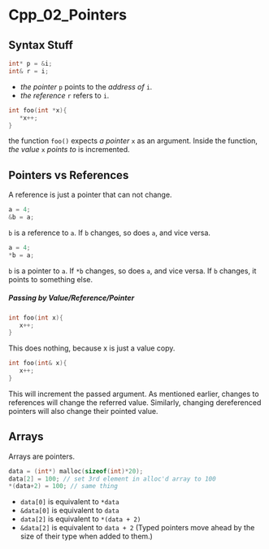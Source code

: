 # Cpp_02_Pointers
## Syntax Stuff
```c
int* p = &i;
int& r = i;
```
- *the pointer* `p` points to the *address of* `i`.
- *the reference* `r` refers to `i`.

```c
int foo(int *x){
   *x++;
}
```
the function `foo()` expects *a pointer* `x` as an argument. Inside the function, *the value* `x` *points to* is incremented.

## Pointers vs References

A reference is just a pointer that can not change.
```c
a = 4;
&b = a;
```
`b` is a reference to `a`. If `b` changes, so does `a`, and vice versa.
```cpp
a = 4;
*b = a;
```
`b` is a pointer to `a`. If `*b` changes, so does `a`, and vice versa. If `b` changes, it points to something else.

##### Passing by Value/Reference/Pointer

```c
int foo(int x){
   x++;
}
```
This does nothing, because x is just a value copy.
```c
int foo(int& x){
   x++;
}
```
This will increment the passed argument. As mentioned earlier, changes to references will change the referred value. Similarly, changing dereferenced pointers will also change their pointed value.

## Arrays

Arrays are pointers.

``` cpp
data = (int*) malloc(sizeof(int)*20);
data[2] = 100; // set 3rd element in alloc'd array to 100
*(data+2) = 100; // same thing
```

- `data[0]` is equivalent to `*data`
- `&data[0]` is equivalent to `data`
- `data[2]` is equivalent to `*(data + 2)`
- `&data[2]` is equivalent to `data + 2` (Typed pointers move ahead by the size of their type when added to them.)
